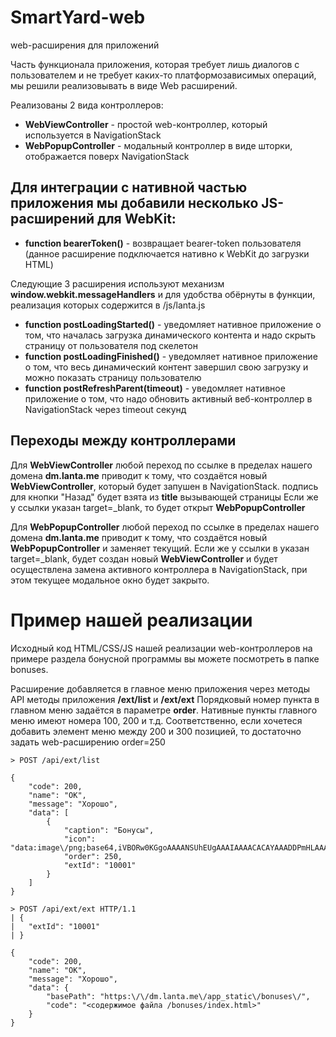 # SmartYard-web
web-расширения для приложений

Часть функционала приложения, которая требует лишь диалогов с пользователем и не требует каких-то платформозависимых операций, 
мы решили реализовывать в виде Web расширений.

Реализованы 2 вида контроллеров:
* **WebViewController** -  простой web-контроллер, который используется в NavigationStack
* **WebPopupController** - модальный контроллер в виде шторки, отображается поверх NavigationStack

## Для интеграции с нативной частью приложения мы добавили несколько JS-расширений для WebKit:

* **function bearerToken()** - возвращает bearer-token пользователя
(данное расширение подключается нативно к WebKit до загрузки HTML)

Следующие 3 расширения используют механизм **window.webkit.messageHandlers** и для удобства обёрнуты в функции, 
реализация которых содержится в /js/lanta.js
* **function postLoadingStarted()** - уведомляет нативное приложение о том, что началась загрузка динамического контента и 
надо скрыть страницу от пользователя под скелетон
* **function postLoadingFinished()** - уведомляет нативное приложение о том, что весь динамический контент завершил свою загрузку и
можно показать страницу пользователю
* **function postRefreshParent(timeout)** - уведомляет нативное приложение о том, что надо обновить активный веб-контроллер в NavigationStack через timeout секунд

## Переходы между контроллерами
Для **WebViewController** любой переход по ссылке в пределах нашего домена **dm.lanta.me** приводит к тому, что создаётся новый **WebViewController**, который будет запушен в NavigationStack. подпись для кнопки "Назад" будет взята из **title** вызывающей страницы
Если же у ссылки указан target=_blank, то будет открыт **WebPopupController**

Для **WebPopupController** любой переход по ссылке в пределах нашего домена **dm.lanta.me** приводит к тому, что создаётся новый **WebPopupController** и заменяет текущий.
Если же у ссылки в указан target=_blank, будет создан новый **WebViewController** и будет осуществлена замена активного контроллера в NavigationStack, при этом текущее модальное окно будет закрыто.

# Пример нашей реализации
Исходный код HTML/CSS/JS нашей реализации web-контроллеров на примере раздела бонусной программы вы можете посмотреть в папке bonuses.

Расширение добавляется в главное меню приложения через методы API методы приложения **/ext/list** и **/ext/ext**
Порядковый номер пункта в главном меню задаётся в параметре **order**. 
Нативные пункты главного меню имеют номера 100, 200 и т.д.
Соответственно, если хочетеся добавить элемент меню между 200 и 300 позицией, то достаточно задать web-расширению order=250 
```
> POST /api/ext/list

{
	"code": 200,
	"name": "OK",
	"message": "Хорошо",
	"data": [
		{
			"caption": "Бонусы",
			"icon": "data:image\/png;base64,iVBORw0KGgoAAAANSUhEUgAAAIAAAACACAYAAADDPmHLAAAABHNCSVQICAgIfAhkiAAAAAlwSFlzAAADsQAAA7EB9YPtSQAAABl0RVh0U29mdHdhcmUAd3d3Lmlua3NjYXBlLm9yZ5vuPBoAAAS\/SURBVHic7d1LixxVGMbxv86IYJKOY8gipBMiCAYvAYlGRATBRZBIJqJRBEHXosnCL+BH0LhyIYgQ8LbxEoOoS92Il4WYBCGRmTEuFGUuIWrSjoszQcXpOtVVp+pU9\/P84CWL7pzzVp2ne05X90yDmZmZmZmZmamYyt1AxBZgGvgzdyMV9IFbgF2E\/leydjNG9gNvA78Bq2u1AnwGHAOeAm4nBKMrtgIHgBeAD4Gf+af3K\/UtcBS4Jk+L3TcDvMP\/T9ywugB8DrwMPE17odgA3Ac8D7wBnBuh51Xga+CmFvos5arcDay5HvgYuLPmOBeBb4Avga\/W\/v0OuFxxvGngNmDfWt0F3Er9H51zhBDN1RxnYhxntEfRJNQnSc7cBLiH\/IuRqx5McP5quTp3A4RNnaoncjfQhQDcn7uBjO7N3UAXAtCP3H6xlS6aEet9WytdFOjCq4DVyO3TwG5g77\/qDuC6hvsa1SXge8Irjyv1BfB75P9lXYNxCMB6PU6RNxTDFvuPde5b5fikxHbKZU0De0qMV7f2MNoFp1TH14gupC\/1I6TueF3rp1Fd2ARaRg6AOAdAnAMgzgEQ5wCIcwDE1X0NuhOYJXwcahfhuv6GmmNasQvAAvAD8AHwLjDfdhPbgVcIn7TJ\/Z66eg2AtwgPwFYcApYbOhhX9VoCDhasWxJHCYnLfbCu9WsAHBm6ejUdwos\/DjVghGeCspvAPnAK2Fh2YMtqmfB2+fnYHct+vPlF4O46HVmrrgU2A+\/H7ljmGWAncJbu\/xqZ\/deA8MpgoehOZS4EzRJf\/HngUaBHCFWbFdP18UetHvAwcCbS1xRh7Wo7SfGmYw64IcVEFcU2RV0fv6oZwrkv6u1EionORCZ5JMUkNagGAOAwxb2dTjHJUmSSTSkmqUE5AD2Ke1uKDVDmZ1zsIHN\/rrDp\/ib6+P1uoDgHQJwDIC7FX9TIvRHKbayP388A4hwAcQ6AuDIBWG68C2vKYuwOZQLwaYJGLI+PUgxyM\/Ar+T\/pUrXqyt1\/1fqF+F9fKW0H4ZOnix04MAeguBaBNym5+CmuY8dOctPXypuef6KPz68CxDkA4hwAcQ6AOAdAnAMgzgEQ5wCIcwDEOQDiHABxDoA4B0CcAyDOARDnAIhzAMQ5AOIcAHEOgDgHQJwDIM4BEOcAiHMAxDkA4hwAcQ6AOAdAnAMgzgEQ5wCIcwDEOQDiHABxDoA4B0CcAyDOARDnAIhzAMQ5AOIcAHEOgDgHQJwDIM4BEOcAiHMAxDkA4hwAcQ6AOAdAnAMgzgEQlyIAse8W3pRgDlWbI7fX\/l7nFAH4KXL7AwnmULU\/cvv5VrqIOEnxV5meBmYanD\/3V8c2ZQswH5n7RIPzl\/Ys8ZM0BxwGeg3MP2kB6AGPEV\/8VeCZupOl+N7bHcA5YCrBWFbeZeBGYKHOICn2APPAawnGsdG8Ss3Fh3TffL0dOIV3\/G1ZAnYT34BHpboO8CPwODBINJ4N9xfwJAkWvwlHCCGIbV5c1WoAPFd6NTI5SHiKyn2yJq0WgYdGWIestgIvAZfIf+LGvQbA68C2kVagpFSbwGH6wCxwgPCSpQ9sbHjOcbdC2N2fJVzoeY8Eu30zMzMzMzMzs78BQGIm4CmLbRMAAAAASUVORK5CYII=",
			"order": 250,
			"extId": "10001"
		}
	]
}
```
```
> POST /api/ext/ext HTTP/1.1
| {
| 	"extId": "10001"
| }

{
	"code": 200,
	"name": "OK",
	"message": "Хорошо",
	"data": {
		"basePath": "https:\/\/dm.lanta.me\/app_static\/bonuses\/",
		"code": "<содержимое файла /bonuses/index.html>"
	}
}
```
